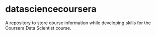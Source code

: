 # datasciencecoursera
A repository to store course information while developing skills for the Coursera Data Scientist course. 
